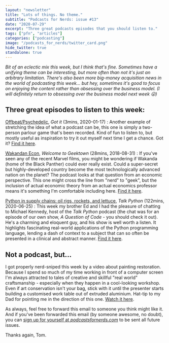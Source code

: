 ```yaml
---
layout: "newsletter"
title: "Lots of things. No theme."
subtitle: "Podcasts for Nerds: issue #13"
date: "2020-07-29"
excerpt: "Three great podcasts episodes that you should listen to."
tags: ["pfn", "articles"]
categories: ["podcasting"]
image: "/podcasts_for_nerds/twitter_card.png"
hide_twitter: true
standalone: true
---
```


_Bit of an eclectic mix this week, but I think that's fine. Sometimes have a unifying theme can be interesting, but more often than not it's just an arbitrary limitation. There's also been more big-money acquisition news in the world of podcasting this week... but hey, sometimes it's good to focus on enjoying the content rather than obsessing over the business model. (I will definitely return to obsessing over the business model next week 😛)_

## Three great episodes to listen to this week:

[Offbeat/Psychedelic](https://podcasts.apple.com/us/podcast/got-it/id1455935823), _Got it_ (3mins, 2020-01-17)
: Another example of stretching the idea of what a podcast can be, this one is simply a two-person parlour game that's been recorded. Kind of fun to listen to, but mostly useful as inspiration to try it out myself next time I get a chance. Got it? [Find it here](https://podcasts.apple.com/us/podcast/got-it/id1455935823).

[Wakandan Econ](https://www.stitcher.com/podcast/welcome-to-geektown/e/56027664), _Welcome to Geektown_ (28mins, 2018-08-31)
: If you've seen any of the recent Marvel films, you might be wondering if Wakanda (home of the Black Panther) could ever really exist. Could a super-secret but highly-developed country become the most technologically advanced nation on the planet? The podcast looks at that question from an economic perspective. This one might cross the line from "nerd" to "geek", but the inclusion of actual economic theory from an actual economics professor means it's something I'm comfortable including here. [Find it here](https://www.stitcher.com/podcast/welcome-to-geektown/e/56027664).

[Python in supply chains: oil rigs, rockets, and lettuce](https://talkpython.fm/episodes/show/270/python-in-supply-chains-oil-rigs-rockets-and-lettuce), _Talk Python_ (122mins, 2020-06-25)
: This week my brother Ed and I had the pleasure of chatting to Michael Kennedy, host of the _Talk Python_ podcast (the chat was for an episode of our own show, _A Question of Code_ - you should check it out). He's a charming and eloquent guy, and his show is well worth a listen. It highlights fascinating real-world applications of the Python programming language, lending a dash of context to a subject that can so often be presented in a clinical and abstract manner. [Find it here](https://talkpython.fm/episodes/show/270/python-in-supply-chains-oil-rigs-rockets-and-lettuce).

## Not a podcast, but...

I got properly nerd-sniped this week by a video about painting restoration. Because I spend so much of my time working in front of a computer screen I'm always attracted to tales of creative and skillful "real world" craftsmanship - especially when they happen in a cool-looking workshop. Even if art conservation isn't your bag, stick with it until the presenter starts building a customised work table out of extruded aluminium. Hat-tip to my Dad for pointing me in the direction of this one. [Watch it here](https://www.youtube.com/watch?v=OLxDD1xsjHw&feature=youtu.be).

As always, feel free to forward this email to someone you think might like it. And if you've been forwarded this email (by someone awesome, no doubt), you can [sign up for yourself at _podcastsfornerds.com_](https://podcastsfornerds.com/) to be sent all future issues.

Thanks again,
Tom.
